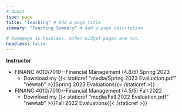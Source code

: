 ```yaml
---
# About
type: page
title: "Teaching" # Add a page title
summary: "Teaching Summary" # Add a page description

# Homepage is headless, other widget pages are not.
headless: false
---
```


__Instructor__
*	FINANC 4010/7010--Financial Management (4.8/5) Spring 2023
	+ Download my {{< staticref "media/Spring 2023 Evaluation.pdf" "newtab" >}}Spring 2023 Evaluations{{< /staticref >}}
*   FINANC 4010/7010--Financial Management (4.5/5) Fall 2022 
    + Download my {{< staticref "media/Fall 2022 Evaluation.pdf" "newtab" >}}Fall 2022 Evaluations{{< /staticref >}}
	
